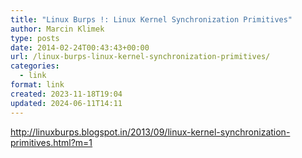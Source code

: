 ```yaml
---
title: "Linux Burps !: Linux Kernel Synchronization Primitives"
author: Marcin Klimek
type: posts
date: 2014-02-24T00:43:43+00:00
url: /linux-burps-linux-kernel-synchronization-primitives/
categories:
  - link
format: link
created: 2023-11-18T19:04
updated: 2024-06-11T14:11
---
```

<p dir="ltr">
  <a href="http://linuxburps.blogspot.in/2013/09/linux-kernel-synchronization-primitives.html?m=1"><a href="http://linuxburps.blogspot.in/2013/09/linux-kernel-synchronization-primitives.html?m=1" >http://linuxburps.blogspot.in/2013/09/linux-kernel-synchronization-primitives.html?m=1</a></a>
</p>